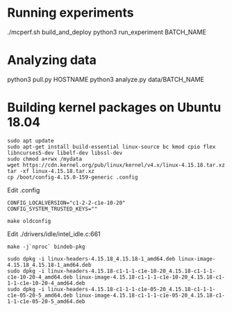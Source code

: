 # Running experiments

./mcperf.sh build_and_deploy
python3 run_experiment BATCH_NAME

# Analyzing data
python3 pull.py HOSTNAME
python3 analyze.py data/BATCH_NAME

# Building kernel packages on Ubuntu 18.04

```
sudo apt update
sudo apt-get install build-essential linux-source bc kmod cpio flex libncurses5-dev libelf-dev libssl-dev
sudo chmod a+rwx /mydata
wget https://cdn.kernel.org/pub/linux/kernel/v4.x/linux-4.15.18.tar.xz
tar -xf linux-4.15.18.tar.xz
cp /boot/config-4.15.0-159-generic .config
```

Edit .config

```
CONFIG_LOCALVERSION="c1-2-2-c1e-10-20"
CONFIG_SYSTEM_TRUSTED_KEYS=""
```

```
make oldconfig
```

Edit ./drivers/idle/intel_idle.c:661

```
make -j`nproc` bindeb-pkg
```

```
sudo dpkg -i linux-headers-4.15.18_4.15.18-1_amd64.deb linux-image-4.15.18_4.15.18-1_amd64.deb
sudo dpkg -i linux-headers-4.15.18-c1-1-1-c1e-10-20_4.15.18-c1-1-1-c1e-10-20-4_amd64.deb linux-image-4.15.18-c1-1-1-c1e-10-20_4.15.18-c1-1-1-c1e-10-20-4_amd64.deb
sudo dpkg -i linux-headers-4.15.18-c1-1-1-c1e-05-20_4.15.18-c1-1-1-c1e-05-20-5_amd64.deb linux-image-4.15.18-c1-1-1-c1e-05-20_4.15.18-c1-1-1-c1e-05-20-5_amd64.deb
```
